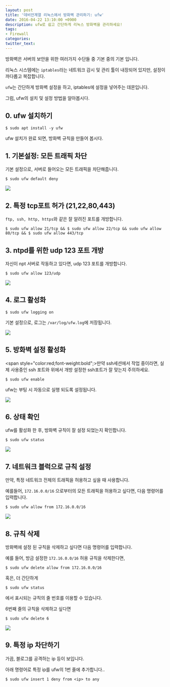 ```yaml
---
layout: post
title: '데비안계열 리눅스에서 방화벽 관리하기: ufw'
date: 2016-04-22 13:10:00 +0900
description: ufw로 쉽고 간단하게 리눅스 방화벽을 관리하세요!   
tags:
- Firewall
categories:
twitter_text:
---
```


방화벽은 서버의 보안을 위한 여러가지 수단들 중 기본 중의 기본 입니다.

리눅스 시스템에는 `iptables`라는 네트워크 감시 및 관리 툴이 내장되어 있지만, 설정이 까다롭고 복잡합니다.

`ufw`는 간단하게 방화벽 설정을 하고, iptables에 설정을 넣어주는 데몬입니다.

그럼, ufw의 설치 및 설정 방법을 알아봅시다.

## 0. ufw 설치하기

```
$ sudo apt install -y ufw
```

ufw 설치가 완료 되면, 방화벽 규칙을 만들어 봅시다.

## 1. 기본설정: 모든 트래픽 차단

기본 설정으로, 서버로 들어오는 모든 트래픽을 차단해줍니다.

```
$ sudo ufw default deny
```

<a href="https://minibrary.comblogimg/img20160302001.png" data-lightbox="7"><img src="https://minibrary.comblogimg/img20160302001.png"></a>

## 2. 특정 tcp포트 허가 (21,22,80,443)

`ftp, ssh, http, https`와 같은 잘 알려진 포트를 개방합니다.

```
$ sudo ufw allow 21/tcp && $ sudo ufw allow 22/tcp && sudo ufw allow 80/tcp && $ sudo ufw allow 443/tcp
```

## 3. ntpd를 위한 udp 123 포트 개방

자신이 npt 서버로 작동하고 있다면, udp 123 포트를 개방합니다.

```
$ sudo ufw allow 123/udp
```

<a href="https://minibrary.comblogimg/img20160302002.png" data-lightbox="7"><img src="https://minibrary.comblogimg/img20160302002.png"></a>

## 4. 로그 활성화

```
$ sudo ufw logging on
```

기본 설정으로, 로그는 `/var/log/ufw.log`에 저장됩니다.

<a href="https://minibrary.comblogimg/img20160302003.png" data-lightbox="7"><img src="https://minibrary.comblogimg/img20160302003.png"></a>

## 5. 방화벽 설정 활성화

<span style="color:red;font-weight:bold";>만약 ssh세션에서 작업 중이라면, 실제 사용중인 ssh 포트와 위에서 개방 설정한 ssh포트가 잘 맞는지 주의하세요.</span>

```
$ sudo ufw enable
```

ufw는 부팅 시 자동으로 실행 되도록 설정됩니다.

<a href="https://minibrary.comblogimg/img20160302004.png" data-lightbox="7"><img src="https://minibrary.comblogimg/img20160302004.png"></a>

## 6. 상태 확인

ufw를 활성화 한 후, 방화벽 규칙이 잘 설정 되었는지 확인합니다.

```
$ sudo ufw status
```

<a href="https://minibrary.comblogimg/img20160302006.png" data-lightbox="7"><img src="https://minibrary.comblogimg/img20160302006.png"></a>

## 7. 네트워크 블럭으로 규칙 설정

만약, 특정 네트워크 전체의 트래픽을 허용하고 싶을 때 사용합니다.

예를들어, `172.16.0.0/16` 으로부터의 모든 트래픽을 허용하고 싶다면, 다음 명령어를 입력합니다.

```
$ sudo ufw allow from 172.16.0.0/16
```

<a href="https://minibrary.comblogimg/img20160302007.png" data-lightbox="7"><img src="https://minibrary.comblogimg/img20160302007.png"></a>

## 8. 규칙 삭제

방화벽에 설정 된 규칙을 삭제하고 싶다면 다음 명령어를 입력합니다.

예를 들어, 방금 설정한 `172.16.0.0/16` 허용 규칙을 삭제한다면,

```
$ sudo ufw delete allow from 172.16.0.0/16
```

혹은, 더 간단하게

```
$ sudo ufw status
```

에서 표시되는 규칙의 줄 번호를 이용할 수 있습니다.

6번째 줄의 규칙을 삭제하고 싶다면

```
$ sudo ufw delete 6
```

<a href="https://minibrary.comblogimg/img20160302008.png" data-lightbox="7"><img src="https://minibrary.comblogimg/img20160302008.png"></a>

## 9. 특정 ip 차단하기

가끔, 블로그를 공격하는 ip 등이 보입니다.

아래 명령어로 특정 ip를 ufw의 1번 줄에 추가합니다..

```
$ sudo ufw insert 1 deny from <ip> to any
```
